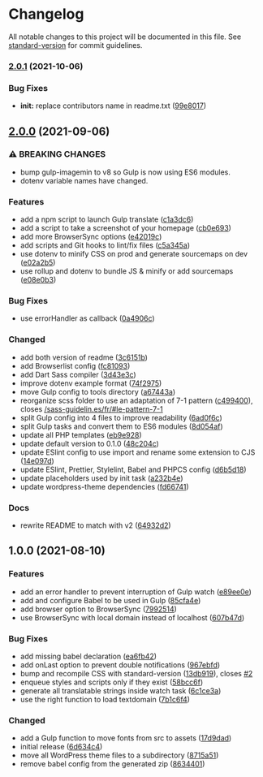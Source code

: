 # Changelog

All notable changes to this project will be documented in this file. See [standard-version](https://github.com/conventional-changelog/standard-version) for commit guidelines.

### [2.0.1](https://github.com/boilerplates-collection/wordpress-theme-gulp/compare/v2.0.0...v2.0.1) (2021-10-06)


### Bug Fixes

* **init:** replace contributors name in readme.txt ([99e8017](https://github.com/boilerplates-collection/wordpress-theme-gulp/commit/99e801764a82cd8b2a3b1b6ad4add33e4f78a091))

## [2.0.0](https://github.com/boilerplates-collection/wordpress-theme-gulp/compare/v1.0.0...v2.0.0) (2021-09-06)


### ⚠ BREAKING CHANGES

* bump gulp-imagemin to v8 so Gulp is now using ES6
modules.
* dotenv variable names have changed.

### Features

* add a npm script to launch Gulp translate ([c1a3dc6](https://github.com/boilerplates-collection/wordpress-theme-gulp/commit/c1a3dc6ee15ad237c528ae850554726a58f504b1))
* add a script to take a screenshot of your homepage ([cb0e693](https://github.com/boilerplates-collection/wordpress-theme-gulp/commit/cb0e693ae7e2a421d550f568f55dc5140d370963))
* add more BrowserSync options ([e42019c](https://github.com/boilerplates-collection/wordpress-theme-gulp/commit/e42019ca5158d339ab8616cf21e4f11186381889))
* add scripts and Git hooks to lint/fix files ([c5a345a](https://github.com/boilerplates-collection/wordpress-theme-gulp/commit/c5a345abe10e8368c541fa92c292393a1486d130))
* use dotenv to minify CSS on prod and generate sourcemaps on dev ([e02a2b5](https://github.com/boilerplates-collection/wordpress-theme-gulp/commit/e02a2b5524899134f24811be468016e208866d2f))
* use rollup and dotenv to bundle JS & minify or add sourcemaps ([e08e0b3](https://github.com/boilerplates-collection/wordpress-theme-gulp/commit/e08e0b3e3f55022f91cf9d18e8e4404271228374))


### Bug Fixes

* use errorHandler as callback ([0a4906c](https://github.com/boilerplates-collection/wordpress-theme-gulp/commit/0a4906ccb929579dc52d1aaa6d781710068cf482))


### Changed

* add both version of readme ([3c6151b](https://github.com/boilerplates-collection/wordpress-theme-gulp/commit/3c6151b6379079e4a7fcde923af6671bdadf5ea9))
* add Browserlist config ([fc81093](https://github.com/boilerplates-collection/wordpress-theme-gulp/commit/fc8109339179f1ddca7a8e3718484652ba19fb0c))
* add Dart Sass compiler ([3d43e3c](https://github.com/boilerplates-collection/wordpress-theme-gulp/commit/3d43e3c68cec797bf77a67746e1b89c54dd3695c))
* improve dotenv example format ([74f2975](https://github.com/boilerplates-collection/wordpress-theme-gulp/commit/74f29752ddef950abfe06db7674b5ffb15bda682))
* move Gulp config to tools directory ([a67443a](https://github.com/boilerplates-collection/wordpress-theme-gulp/commit/a67443ab5872d7850192a26b09f83e113cab52d7))
* reorganize scss folder to use an adaptation of 7-1 pattern ([c499400](https://github.com/boilerplates-collection/wordpress-theme-gulp/commit/c499400f6327cc4be27f9fada471dacd5a39effb)), closes [/sass-guidelin.es/fr/#le-pattern-7-1](https://github.com/boilerplates-collection//sass-guidelin.es/fr//issues/le-pattern-7-1)
* split Gulp config into 4 files to improve readability ([6ad0f6c](https://github.com/boilerplates-collection/wordpress-theme-gulp/commit/6ad0f6c6ac6ee1b497d3388f0ba1779d4f295ab2))
* split Gulp tasks and convert them to ES6 modules ([8d054af](https://github.com/boilerplates-collection/wordpress-theme-gulp/commit/8d054af88dd285cffe25d15495c8d3ae5128a606))
* update all PHP templates ([eb9e928](https://github.com/boilerplates-collection/wordpress-theme-gulp/commit/eb9e928e8d26d621acd1958ec79fd84adb7c9145))
* update default version to 0.1.0 ([48c204c](https://github.com/boilerplates-collection/wordpress-theme-gulp/commit/48c204cc8de36677e3847bdcb71cd23447fee2a0))
* update ESlint config to use import and rename some extension to CJS ([14e097d](https://github.com/boilerplates-collection/wordpress-theme-gulp/commit/14e097d6de3feec7cd7bf0c0e6fe59e35bf3af3b))
* update ESlint, Prettier, Stylelint, Babel and PHPCS config ([d6b5d18](https://github.com/boilerplates-collection/wordpress-theme-gulp/commit/d6b5d180a0f72bbb2ed6f84c45139cef2a62d1ad))
* update placeholders used by init task ([a232b4e](https://github.com/boilerplates-collection/wordpress-theme-gulp/commit/a232b4e707c3a6c3c9ff4fe7f5b683e14d068966))
* update wordpress-theme dependencies ([fd66741](https://github.com/boilerplates-collection/wordpress-theme-gulp/commit/fd667416e807e34d08383251808b15b5b44f4ffc))


### Docs

* rewrite README to match with v2 ([64932d2](https://github.com/boilerplates-collection/wordpress-theme-gulp/commit/64932d2cdbc63217a5278371e42cc3acc7bd9552))

## 1.0.0 (2021-08-10)


### Features

* add an error handler to prevent interruption of Gulp watch ([e89ee0e](https://github.com/boilerplates-collection/wordpress-theme-gulp/commit/e89ee0e7da5b997ea2b716ce877e383529e5bd30))
* add and configure Babel to be used in Gulp ([85cfa4e](https://github.com/boilerplates-collection/wordpress-theme-gulp/commit/85cfa4e4ffb9d713ff6f7137c4b595dc94924739))
* add browser option to BrowserSync ([7992514](https://github.com/boilerplates-collection/wordpress-theme-gulp/commit/79925142c89c27cafd76ccb058ff7302b02b55ea))
* use BrowserSync with local domain instead of localhost ([607b47d](https://github.com/boilerplates-collection/wordpress-theme-gulp/commit/607b47d69fca20bf71a7df6f3b78d43514f4c37e))


### Bug Fixes

* add missing babel declaration ([ea6fb42](https://github.com/boilerplates-collection/wordpress-theme-gulp/commit/ea6fb42b2ae26b332c21bab9e5dbc2189b4f6115))
* add onLast option to prevent double notifications ([967ebfd](https://github.com/boilerplates-collection/wordpress-theme-gulp/commit/967ebfd51325fadf01631afa16db3bb97435118d))
* bump and recompile CSS with standard-version ([13db919](https://github.com/boilerplates-collection/wordpress-theme-gulp/commit/13db919b30b327d4690519964b72c5b0899c3538)), closes [#2](https://github.com/boilerplates-collection/wordpress-theme-gulp/issues/2)
* enqueue styles and scripts only if they exist ([58bcc6f](https://github.com/boilerplates-collection/wordpress-theme-gulp/commit/58bcc6f145f73e423185dc8ad94efcca6d85f68d))
* generate all translatable strings inside watch task ([6c1ce3a](https://github.com/boilerplates-collection/wordpress-theme-gulp/commit/6c1ce3a622b1b16fa7920b66d5b911c1bb4600c7))
* use the right function to load textdomain ([7b1c6f4](https://github.com/boilerplates-collection/wordpress-theme-gulp/commit/7b1c6f42c363b4a1f435a6ceab07874700bfff93))


### Changed

* add a Gulp function to move fonts from src to assets ([17d9dad](https://github.com/boilerplates-collection/wordpress-theme-gulp/commit/17d9dade257ec7b2ea64194d19eb48ff889d13e4))
* initial release ([6d634c4](https://github.com/boilerplates-collection/wordpress-theme-gulp/commit/6d634c4781dac40a0bafb5901ac0361369e9732f))
* move all WordPress theme files to a subdirectory ([8715a51](https://github.com/boilerplates-collection/wordpress-theme-gulp/commit/8715a51390337c0fd4b78442fd15495fcc7e94a5))
* remove babel config from the generated zip ([8634401](https://github.com/boilerplates-collection/wordpress-theme-gulp/commit/86344016cda0e2e982f6db2c3ca36aeb7ad408d8))
